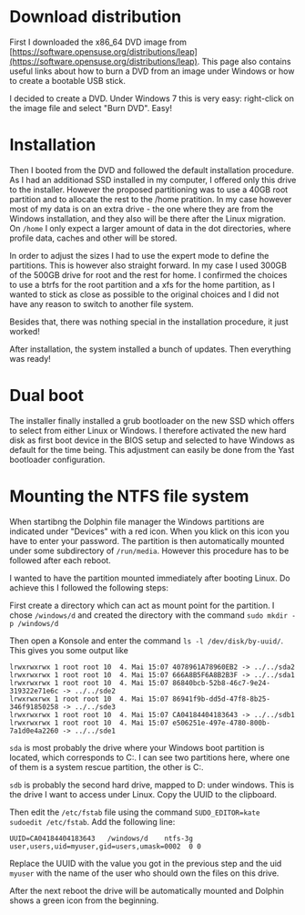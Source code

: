 # Download distribution

First I downloaded the x86_64 DVD image from [https://software.opensuse.org/distributions/leap](https://software.opensuse.org/distributions/leap). This page also contains useful links about how to burn a DVD from an image under Windows or how to create a bootable USB stick.

I decided to create a DVD. Under Windows 7 this is very easy: right-click on the image file and select "Burn DVD". Easy!

# Installation

Then I booted from the DVD and followed the default installation procedure. As I had an additionad SSD installed in my computer, I offered only this drive to the installer. However the proposed partitioning was to use a 40GB root partition and to allocate the rest to the /home pratition. In my case however most of my data is on an extra drive - the one where they are from the Windows installation, and they also will be there after the Linux migration. On `/home` I only expect a larger amount of data in the dot directories, where profile data, caches and other will be stored.

In order to adjust the sizes I had to use the expert mode to define the partitions. This is however also straight forward. In my case I used 300GB of the 500GB drive for root and the rest for home. I confirmed the choices to use a btrfs for the root partition and a xfs for the home partition, as I wanted to stick as close as possible to the original choices and I did not have any reason to switch to another file system.

Besides that, there was nothing special in the installation procedure, it just worked! 

After installation, the system installed a bunch of updates. Then everything was ready!

# Dual boot

The installer finally installed a grub bootloader on the new SSD which offers to select from either Linux or Windows. I therefore activated the new hard disk as first boot device in the BIOS setup and selected to have Windows as default for the time being. This adjustment can easily be done from the Yast bootloader configuration.

# Mounting the NTFS file system

When startibng the Dolphin file manager the Windows partitions are indicated under "Devices" with a red icon. When you klick on this icon you have to enter your password. The partition is then automatically mounted under some subdirectory of `/run/media`. However this procedure has to be followed after each reboot.

I wanted to have the partition mounted immediately after booting Linux. Do achieve this I followed the following steps:

First create a directory which can act as mount point for the partition. I chose `/windows/d` and created the directory with the command `sudo mkdir -p /windows/d`

Then open a Konsole and enter the command `ls -l /dev/disk/by-uuid/`. This gives you some output like

```
lrwxrwxrwx 1 root root 10  4. Mai 15:07 4078961A78960EB2 -> ../../sda2
lrwxrwxrwx 1 root root 10  4. Mai 15:07 666A8B5F6A8B2B3F -> ../../sda1
lrwxrwxrwx 1 root root 10  4. Mai 15:07 86840bcb-52b8-46c7-9e24-319322e71e6c -> ../../sde2
lrwxrwxrwx 1 root root 10  4. Mai 15:07 86941f9b-dd5d-47f8-8b25-346f91850258 -> ../../sde3
lrwxrwxrwx 1 root root 10  4. Mai 15:07 CA04184404183643 -> ../../sdb1
lrwxrwxrwx 1 root root 10  4. Mai 15:07 e506251e-497e-4780-800b-7a1d0e4a2260 -> ../../sde1
```
`sda` is most probably the drive where your Windows boot partition is located, which corresponds to C:. I can see two partitions here, where one of them is a system rescue partition, the other is C:.

`sdb` is probably the second hard drive, mapped to D: under windows. This is the drive I want to access under Linux. Copy the UUID to the clipboard.

Then edit the `/etc/fstab` file using the command `SUDO_EDITOR=kate sudoedit /etc/fstab`. Add the following line:

```
UUID=CA04184404183643   /windows/d    ntfs-3g user,users,uid=myuser,gid=users,umask=0002  0 0
```

Replace the UUID with the value you got in the previous step and the uid `myuser` with the name of the user who should own the files on this drive. 

After the next reboot the drive will be automatically mounted and Dolphin shows a green icon from the beginning.

